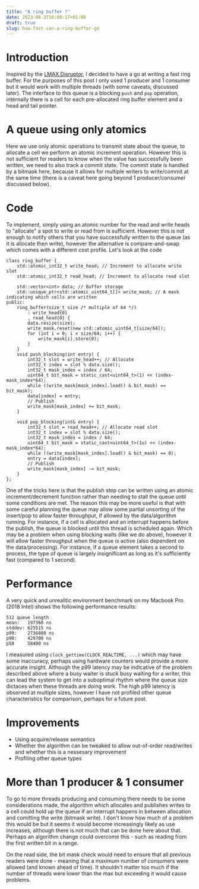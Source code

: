 ```yaml
---
title: "A ring buffer ?"
date: 2023-08-3T16:08:17+01:00
draft: true
slug: how-fast-can-a-ring-buffer-go
--- 
```

# Introduction
Inspired by the [LMAX Disruptor](https://lmax-exchange.github.io/disruptor/disruptor.html), I decided to have a go at writing a fast ring buffer. For the purposes of this post I only used 1 producer and 1 consumer but it would work with multiple threads (with some caveats, discussed later). The interface to this queue is a blocking `push` and `pop` operation, internally there is a cell for each pre-allocated ring buffer element and a head and tail pointer. 

# A queue using only atomics 
Here we use only atomic operations to transmit state about the queue, to allocate a cell we perform an atomic increment operation. However this is not sufficient for readers to know when the value has successfully been written, we need to also track a commit state. The commit state is handled by a bitmask here, because it allows for multiple writers to write/commit at the same time (there is a caveat here going beyond 1 producer/consumer discussed below). 

# Code
To implement, simply using an atomic number for the read and write heads to "allocate" a spot to write or read from is sufficient. However this is not enough to notify others that you have successfully written to the queue (as it is allocate then write), however the alternative is compare-and-swap which comes with a different cost profile. Let's look at the code
```
class ring_buffer { 
    std::atomic_int32_t write_head; // Increment to allocate write slot
    std::atomic_int32_t read_head; // Increment to allocate read slot
    
    std::vector<int> data; // Buffer storage
    std::unique_ptr<std::atomic_uint64_t[]> write_mask; // A mask indicating which cells are written
public:
    ring_buffer(size_t size /* multiple of 64 */)
        : write_head{0}
        , read_head{0} { 
        data.resize(size);
        write_mask.reset(new std::atomic_uint64_t[size/64]);
        for (int i = 0; i < size/64; i++) { 
            write_mask[i].store(0);
        }
    }
    void push_blocking(int entry) { 
        int32_t slot = write_head++; // Allocate
        int32_t index = slot % data.size();
        int32_t mask_index = index / 64;
        uint64_t bit_mask = static_cast<uint64_t>(1) << (index-mask_index*64);
        while ((write_mask[mask_index].load() & bit_mask) == bit_mask);
        data[index] = entry;
        // Publish
        write_mask[mask_index] += bit_mask;
    }

    void pop_blocking(int& entry) { 
        int32_t slot = read_head++; // Allocate read slot
        int32_t index = slot % data.size();
        int32_t mask_index = index / 64;
        uint64_t bit_mask = static_cast<uint64_t>(1u) << (index-mask_index*64);
        while ((write_mask[mask_index].load() & bit_mask) == 0);
        entry = data[index];
        // Publish
        write_mask[mask_index] -= bit_mask;
    }
};
```

One of the tricks here is that the publish step can be written using an atomic increment/decrement function rather than needing to stall the queue until some conditions are met. The reason this may be more useful is that with some careful planning the queue may allow some partial unsorting of the insert/pop to allow faster throughput, if allowed by the data/algorithm running. For instance, if a cell is allocated and an interrupt happens before the publish, the queue is blocked until this thread is scheduled again. Which may be a problem when using blocking waits (like we do above), however it will allow faster throughput when the queue is active (also dependent on the data/processing). For instance, if a queue element takes a second to process, the type of queue is largely insignificant as long as it's sufficiently fast (compared to 1 second). 

# Performance
A very quick and unrealitic environment benchmark on my Macbook Pro (2018 Intel) shows the following performance results:
```
512 queue length
mean:   197360 ns
stddev: 625515 ns
p99:    2736800 ns
p90:    429700 ns
p50     58400 ns 
```

I measured using `clock_gettime(CLOCK_REALTIME, ...)` which may have some inaccuracy, perhaps using hardware counters would provide a more accurate insight. Although the p99 latency may be indicative of the problem described above where a busy waiter is stuck busy waiting for a writer, this can lead the system to get into a suboptimal rhythm where the queue size dictaces when these threads are doing work. The high p99 latency is observed at multiple sizes, however I have not profiled other queue characteristics for comparison, perhaps for a future post. 

# Improvements
- Using acquire/release semantics
- Whether the algorithm can be tweaked to allow out-of-order read/writes and whether this is a nessesary improvement
- Profiling other queue types

# More than 1 producer & 1 consumer 
To go to more threads producing and consuming there needs to be some considerations made, the algorithm which allocates and publishes writes to a cell could hold up the queue if an interrupt happens in between allocation and comitting the write (bitmask write). I don't know how much of a problem this would be but it seems it would become increasingly likely as use increases, although there is not much that can be done here about that. Perhaps an algorithm change could overcome this - such as reading from the first written bit in a range. 

On the read side, the bit mask check would need to ensure that all previous readers were done - meaning that a maximum number of consumers were allowed (and known ahead of time). It shouldn't matter too much if the number of threads were lower than the max but exceeding it would cause problems. 